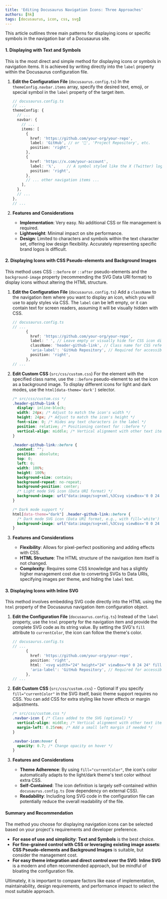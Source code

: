 ```yaml
---
title: 'Editing Docusaurus Navigation Icons: Three Approaches'
authors: [hk]
tags: [docusaurus, icon, css, svg]
---
```


This article outlines three main patterns for displaying icons or specific symbols in the navigation bar of a Docusaurus site.

#### 1. Displaying with Text and Symbols

This is the most direct and simple method for displaying icons or symbols in navigation items. It is achieved by writing directly into the `label` property within the Docusaurus configuration file.

<!-- truncate -->

1.  **Edit the Configuration File** (`docusaurus.config.ts`)
    In the `themeConfig.navbar.items` array, specify the desired text, emoji, or special symbol in the `label` property of the target item.

    ```typescript
    // docusaurus.config.ts
    // ...
    themeConfig: {
      // ...
      navbar: {
        // ...
        items: [
          {
            href: 'https://github.com/your-org/your-repo',
            label: 'GitHub', // or '🐙', 'Project Repository', etc.
            position: 'right',
          },
          {
            href: 'https://x.com/your-account',
            label: '𝕏',     // A symbol styled like the X (Twitter) logo
            position: 'right',
          },
          // ... other navigation items ...
        ],
      },
      // ...
    },
    // ...
    ```

2.  **Features and Considerations**
    *   **Implementation**: Very easy. No additional CSS or file management is required.
    *   **Lightweight**: Minimal impact on site performance.
    *   **Design**: Limited to characters and symbols within the text character set, offering low design flexibility. Accurately representing specific brand logos is difficult.

#### 2. Displaying Icons with CSS Pseudo-elements and Background Images

This method uses CSS `::before` or `::after` pseudo-elements and the `background-image` property (recommending the SVG Data URI format) to display icons without altering the HTML structure.

1.  **Edit the Configuration File** (`docusaurus.config.ts`)
    Add a `className` to the navigation item where you want to display an icon, which you will use to apply styles via CSS. The `label` can be left empty, or it can contain text for screen readers, assuming it will be visually hidden with CSS.

    ```typescript
    // docusaurus.config.ts
    // ...
          {
            href: 'https://github.com/your-org/your-repo',
            label: ' ', // Leave empty or visually hide for CSS icon display
            className: 'header-github-link', // Class name for CSS reference
            'aria-label': 'GitHub Repository', // Required for accessibility
            position: 'right',
          },
    // ...
    ```

2.  **Edit Custom CSS** (`src/css/custom.css`)
    For the element with the specified class name, use the `::before` pseudo-element to set the icon as a background image. To display different icons for light and dark modes, use the `html[data-theme='dark']` selector.

    ```css
    /* src/css/custom.css */
    .header-github-link {
      display: inline-block;
      width: 24px; /* Adjust to match the icon's width */
      height: 24px; /* Adjust to match the icon's height */
      font-size: 0; /* Hides any text characters in the label */
      position: relative; /* Positioning context for ::before */
      vertical-align: middle; /* Vertical alignment with other text items */
    }

    .header-github-link::before {
      content: "";
      position: absolute;
      top: 0;
      left: 0;
      width: 100%;
      height: 100%;
      background-size: contain;
      background-repeat: no-repeat;
      background-position: center;
      /* Light mode SVG icon (Data URI format) */
      background-image: url("data:image/svg+xml,%3Csvg viewBox='0 0 24 24' xmlns='http://www.w3.org/2000/svg'%3E%3Cpath d='M12 ... Z'/%3E%3C/svg%3E");
    }

    /* Dark mode support */
    html[data-theme="dark"] .header-github-link::before {
      /* Dark mode SVG icon (Data URI format, e.g., with fill='white') */
      background-image: url("data:image/svg+xml,%3Csvg viewBox='0 0 24 24' xmlns='http://www.w3.org/2000/svg'%3E%3Cpath fill='white' d='M12 ... Z'/%3E%3C/svg%3E");
    }
    ```

3.  **Features and Considerations**
    *   **Flexibility**: Allows for pixel-perfect positioning and adding effects with CSS.
    *   **HTML Structure**: The HTML structure of the navigation item itself is not changed.
    *   **Complexity**: Requires some CSS knowledge and has a slightly higher management cost due to converting SVGs to Data URIs, specifying images per theme, and hiding the `label` text.

#### 3. Displaying Icons with Inline SVG

This method involves embedding SVG code directly into the HTML using the `html` property of the Docusaurus navigation item configuration object.

1.  **Edit the Configuration File** (`docusaurus.config.ts`)
    Instead of the `label` property, use the `html` property for the navigation item and provide the complete SVG code as its string value. By setting the SVG's `fill` attribute to `currentColor`, the icon can follow the theme's color.

    ```typescript
    // docusaurus.config.ts
    // ...
          {
            href: 'https://github.com/your-org/your-repo',
            position: 'right',
            html: `<svg width="24" height="24" viewBox="0 0 24 24" fill="currentColor" xmlns="http://www.w3.org/2000/svg" class="navbar-icon" aria-hidden="true"><path d="M12 ... Z"/></svg>`, // Write the SVG code directly
            'aria-label': 'GitHub Repository', // Required for accessibility
          },
    // ...
    ```

2.  **Edit Custom CSS** (`src/css/custom.css`) - Optional
    If you specify `fill="currentColor"` in the SVG itself, basic theme support requires no CSS. You can add CSS for extra styling like hover effects or margin adjustments.

    ```css
    /* src/css/custom.css */
    .navbar-icon { /* Class added to the SVG (optional) */
      vertical-align: middle; /* Vertical alignment with other text items */
      margin-left: 0.25rem; /* Add a small left margin if needed */
    }

    .navbar-icon:hover {
      opacity: 0.7; /* Change opacity on hover */
    }
    ```

3.  **Features and Considerations**
    *   **Theme Adherence**: By using `fill="currentColor"`, the icon's color automatically adapts to the light/dark theme's text color without extra CSS.
    *   **Self-Contained**: The icon definition is largely self-contained within `docusaurus.config.ts` (low dependency on external CSS).
    *   **Readability**: Including long SVG code in the configuration file can potentially reduce the overall readability of the file.

#### Summary and Recommendation

The method you choose for displaying navigation icons can be selected based on your project's requirements and developer preference.

*   **For ease of use and simplicity**: **Text and Symbols** is the best choice.
*   **For fine-grained control with CSS or leveraging existing image assets**: **CSS Pseudo-elements and Background Images** is suitable, but consider the management cost.
*   **For easy theme integration and direct control over the SVG**: **Inline SVG** is a modern and often recommended approach, but be mindful of bloating the configuration file.

Ultimately, it is important to compare factors like ease of implementation, maintainability, design requirements, and performance impact to select the most suitable approach.


